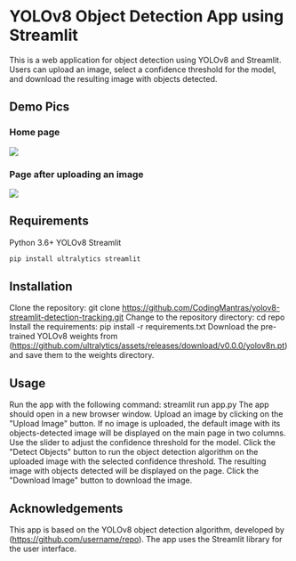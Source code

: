 # YOLOv8 Object Detection App using Streamlit

This is a web application for object detection using YOLOv8 and Streamlit. Users can upload an image, select a confidence threshold for the model, and download the resulting image with objects detected.

## Demo Pics

### Home page

<img src="https://github.com/CodingMantras/yolov8-streamlit-detection-tracking/blob/master/assets/pic1.png" >

### Page after uploading an image

<img src="https://github.com/CodingMantras/yolov8-streamlit-detection-tracking/blob/master/assets/pic3.png" >

## Requirements

Python 3.6+
YOLOv8
Streamlit

```bash
pip install ultralytics streamlit
```

## Installation

Clone the repository: git clone <https://github.com/CodingMantras/yolov8-streamlit-detection-tracking.git>
Change to the repository directory: cd repo
Install the requirements: pip install -r requirements.txt
Download the pre-trained YOLOv8 weights from (<https://github.com/ultralytics/assets/releases/download/v0.0.0/yolov8n.pt>) and save them to the weights directory.

## Usage

Run the app with the following command: streamlit run app.py
The app should open in a new browser window. Upload an image by clicking on the "Upload Image" button.
If no image is uploaded, the default image with its objects-detected image will be displayed on the main page in two columns.
Use the slider to adjust the confidence threshold for the model.
Click the "Detect Objects" button to run the object detection algorithm on the uploaded image with the selected confidence threshold.
The resulting image with objects detected will be displayed on the page. Click the "Download Image" button to download the image.

## Acknowledgements

This app is based on the YOLOv8 object detection algorithm, developed by (<https://github.com/username/repo>). The app uses the Streamlit library for the user interface.
